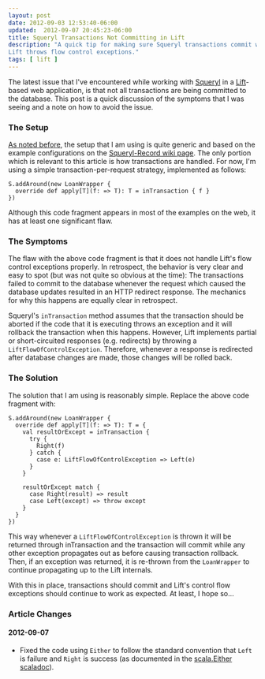 ```yaml
---
layout: post
date: 2012-09-03 12:53:40-06:00
updated:  2012-09-07 20:45:23-06:00
title: Squeryl Transactions Not Committing in Lift
description: "A quick tip for making sure Squeryl transactions commit when \
Lift throws flow control exceptions."
tags: [ lift ]
---
```

The latest issue that I've encountered while working with
[Squeryl](http://squeryl.org) in a [Lift](http://liftweb.net/)-based web
application, is that not all transactions are being committed to the database.
This post is a quick discussion of the symptoms that I was seeing and a note
on how to avoid the issue.

<!--more-->

### The Setup

[As noted
before](/bits/2012/08/31/bonecp-0.8.0-alpha1-unusable-with-lift-squeryl-record),
the setup that I am using is quite generic and based on the example
configurations on the [Squeryl-Record wiki
page](https://www.assembla.com/wiki/show/liftweb/Squeryl).  The only portion
which is relevant to this article is how transactions are handled.  For now,
I'm using a simple transaction-per-request strategy, implemented as follows:

    S.addAround(new LoanWrapper {
      override def apply[T](f: => T): T = inTransaction { f }
    })

Although this code fragment appears in most of the examples on the web, it has
at least one significant flaw.

### The Symptoms

The flaw with the above code fragment is that it does not handle Lift's flow
control exceptions properly.  In retrospect, the behavior is very clear and
easy to spot (but was not quite so obvious at the time):  The transactions
failed to commit to the database whenever the request which caused the database
updates resulted in an HTTP redirect response.  The mechanics for why this
happens are equally clear in retrospect.

Squeryl's `inTransaction` method assumes that the transaction should be aborted
if the code that it is executing throws an exception and it will rollback the
transaction when this happens.  However, Lift implements partial or
short-circuited responses (e.g. redirects) by throwing a
`LiftFlowOfControlException`.  Therefore, whenever a response is redirected
after database changes are made, those changes will be rolled back.

### The Solution

The solution that I am using is reasonably simple.  Replace the above code
fragment with:

    S.addAround(new LoanWrapper {
      override def apply[T](f: => T): T = {
        val resultOrExcept = inTransaction {
          try {
            Right(f)
          } catch {
            case e: LiftFlowOfControlException => Left(e)
          }
        }

        resultOrExcept match {
          case Right(result) => result
          case Left(except) => throw except
        }
      }
    })

This way whenever a `LiftFlowOfControlException` is thrown it will be returned
through inTransaction and the transaction will commit while any other exception
propagates out as before causing transaction rollback.  Then, if an exception
was returned, it is re-thrown from the `LoanWrapper` to continue propagating
up to the Lift internals.

With this in place, transactions should commit and Lift's control flow
exceptions should continue to work as expected.  At least, I hope so...

### Article Changes

#### 2012-09-07

* Fixed the code using `Either` to follow the standard convention that `Left`
  is failure and `Right` is success (as documented in the [scala.Either
  scaladoc](http://www.scala-lang.org/api/current/index.html#scala.Either)).
